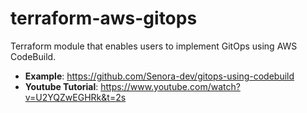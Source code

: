# terraform-aws-gitops
Terraform module that enables users to implement GitOps using AWS CodeBuild.
- **Example**: https://github.com/Senora-dev/gitops-using-codebuild
- **Youtube Tutorial**: https://www.youtube.com/watch?v=U2YQZwEGHRk&t=2s
